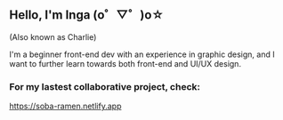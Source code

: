 ## Hello, I'm Inga (o゜▽゜)o☆
(Also known as Charlie)

I'm a beginner front-end dev with an experience in graphic design, and I want to further learn towards both front-end and UI/UX design.

### For my lastest collaborative project, check:
https://soba-ramen.netlify.app


<!-- 
- 🔭 I’m currently working on ...
- 🌱 I’m currently learning ...
- 👯 I’m looking to collaborate on ...
- 🤔 I’m looking for help with ...
- 💬 Ask me about ...
- 📫 How to reach me: ...
- 😄 Pronouns: ...
- ⚡ Fun fact: ...
-->
